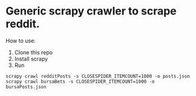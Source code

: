 # Generic scrapy crawler to scrape reddit.

How to use:
1. Clone this repo
2. Install scrapy
3. Run
```
scrapy crawl redditPosts -s CLOSESPIDER_ITEMCOUNT=1000 -o posts.json
scrapy crawl bursaBets -s CLOSESPIDER_ITEMCOUNT=1000 -o bursaPosts.json
```